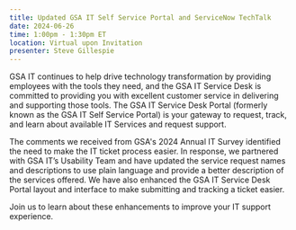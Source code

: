 ```yaml
---
title: Updated GSA IT Self Service Portal and ServiceNow TechTalk
date: 2024-06-26
time: 1:00pm - 1:30pm ET
location: Virtual upon Invitation
presenter: Steve Gillespie
---
```


GSA IT continues to help drive technology transformation by providing employees with the tools they need, and the GSA IT Service Desk is committed to providing you with excellent customer service in delivering and supporting those tools. The GSA IT Service Desk Portal (formerly known as the GSA IT Self Service Portal) is your gateway to request, track, and learn about available IT Services and request support.

The comments we received from GSA's 2024 Annual IT Survey identified the need to make the IT ticket process easier. In response, we partnered with GSA IT’s Usability Team and have updated the service request names and descriptions to use plain language and provide a better description of the services offered. We have also enhanced the GSA IT Service Desk Portal layout and interface to make submitting and tracking a ticket easier.

Join us to learn about these enhancements to improve your IT support experience.

